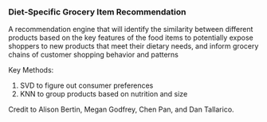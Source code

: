 ### Diet-Specific Grocery Item Recommendation

A recommendation engine that will identify the similarity between different products based on the key features of the food items to potentially expose shoppers to new products that meet their dietary needs, and inform grocery chains of customer shopping behavior and patterns

Key Methods:
1. SVD to figure out consumer preferences
2. KNN to group products based on nutrition and size

Credit to Alison Bertin, Megan Godfrey, Chen Pan, and Dan Tallarico.
